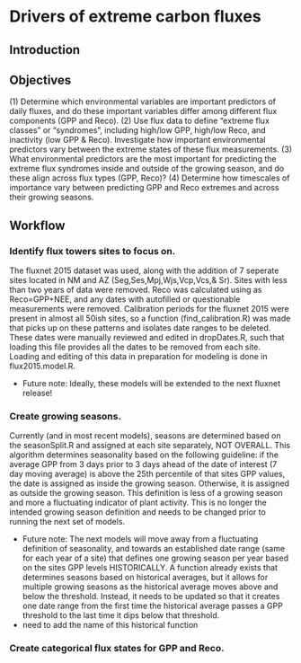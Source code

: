 # Drivers of extreme carbon fluxes
## Introduction

## Objectives
 (1) Determine which environmental variables are important predictors of daily fluxes, and do these important variables differ among different flux components (GPP and Reco). 
 (2) Use flux data to define “extreme flux classes” or “syndromes”, including high/low GPP, high/low Reco, and inactivity (low GPP & Reco). Investigate how important environmental predictors vary between the extreme states of these flux measurements.
 (3) What environmental predictors are the most important for predicting the extreme flux syndromes inside and outside of the growing season, and do these align across flux types (GPP, Reco)? 
 (4) Determine how timescales of importance vary between predicting GPP and Reco extremes and across their growing seasons.

## Workflow
### Identify flux towers sites to focus on.
The fluxnet 2015 dataset was used, along with the addition of 7 seperate sites located in NM and AZ (Seg,Ses,Mpj,Wjs,Vcp,Vcs,& Sr). Sites with less than two years of data were removed. Reco was calculated using as Reco=GPP+NEE, and any dates with autofilled or questionable measurements were removed. Calibration periods for the fluxnet 2015 were present in almost all 50ish sites, so a function (find_calibration.R) was made that picks up on these patterns and isolates date ranges to be deleted. These dates were manually reviewed and edited in dropDates.R, such that loading this file provides all the dates to be removed from each site. Loading and editing of this data in preparation for modeling is done in flux2015.model.R.

* Future note: Ideally, these models will be extended to the next fluxnet release!

### Create growing seasons.
Currently (and in most recent models), seasons are determined based on the seasonSplit.R and assigned at each site separately, NOT OVERALL. This algorithm determines seasonality based on the following guideline: if the average GPP from 3 days prior to 3 days ahead of the date of interest (7 day moving average) is above the 25th percentile of that sites GPP values, the date is assigned as inside the growing season. Otherwise, it is assigned as outside the growing season. This definition is less of a growing season and more a fluctuating indicator of plant activity. This is no longer the intended growing season definition and needs to be changed prior to running the next set of models.

* Future note: The next models will move away from a fluctuating definition of seasonality, and towards an established date range (same for each year of a site) that defines one growing season per year based on the sites GPP levels HISTORICALLY. A function already exists that determines seasons based on historical averages, but it allows for multiple growing seasons as the historical average moves above and below the threshold. Instead, it needs to be updated so that it creates one date range from the first time the historical average passes a GPP threshold to the last time it dips below that threshold.
* need to add the name of this historical function

### Create categorical flux states for GPP and Reco.


